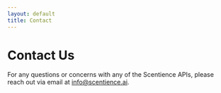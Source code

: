 ```yaml
---
layout: default
title: Contact
---
```


# Contact Us

For any questions or concerns with any of the Scentience APIs, please reach out via email at info@scentience.ai.


<!-- <form>
    <label for="name">Name:</label>
    <input type="text" id="name" name="name">
    <label for="message">Message:</label>
    <textarea id="message" name="message"></textarea>
    <button type="submit">Send</button>
</form>

*(Note: This is a static form demo; add a backend like Formspree for real submissions.)* -->